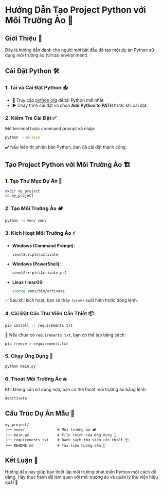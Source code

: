 # Hướng Dẫn Tạo Project Python với Môi Trường Ảo 🐍

## Giới Thiệu 📖

Đây là hướng dẫn dành cho người mới bắt đầu để tạo một dự án Python sử dụng môi trường ảo (virtual environment).

## Cài Đặt Python 🛠️

### 1. Tải và Cài Đặt Python 📥

- 🔗 Truy cập [python.org](https://www.python.org/) để tải Python mới nhất.
- ▶️ Chạy trình cài đặt và chọn **Add Python to PATH** trước khi cài đặt.

### 2. Kiểm Tra Cài Đặt ✅

Mở terminal hoặc command prompt và nhập:

```sh
python --version
```

✔️ Nếu hiển thị phiên bản Python, bạn đã cài đặt thành công.

## Tạo Project Python với Môi Trường Ảo 🏗️

### 1. Tạo Thư Mục Dự Án 📂

```sh
mkdir my_project
cd my_project
```

### 2. Tạo Môi Trường Ảo 🏕️

```sh
python -m venv venv
```

### 3. Kích Hoạt Môi Trường Ảo ⚡

- **Windows (Command Prompt):**
  ```sh
  venv\Scripts\activate
  ```
- **Windows (PowerShell):**
  ```sh
  venv\Scripts\Activate.ps1
  ```
- **Linux / macOS:**
  ```sh
  source venv/bin/activate
  ```

✅ Sau khi kích hoạt, bạn sẽ thấy `(venv)` xuất hiện trước dòng lệnh.

### 4. Cài Đặt Các Thư Viện Cần Thiết 📦

```sh
pip install -r requirements.txt
```

📌 Nếu chưa có `requirements.txt`, bạn có thể tạo bằng cách:

```sh
pip freeze > requirements.txt
```

### 5. Chạy Ứng Dụng 🚀

```sh
python main.py
```

### 6. Thoát Môi Trường Ảo 🔚

Khi không cần sử dụng nữa, bạn có thể thoát môi trường ảo bằng lệnh:

```sh
deactivate
```

## Cấu Trúc Dự Án Mẫu 📁

```
my_project/
│── venv/               # Môi trường ảo 🏕️
│── main.py             # File chính của ứng dụng 📜
│── requirements.txt    # Danh sách thư viện cần thiết 📦
└── README.md           # Tài liệu hướng dẫn 📖
```

## Kết Luận 🎯

Hướng dẫn này giúp bạn thiết lập môi trường phát triển Python một cách dễ dàng. Hãy thực hành để làm quen với môi trường ảo và quản lý thư viện hiệu quả! 🚀
